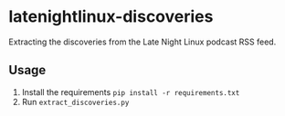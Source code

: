 # latenightlinux-discoveries
Extracting the discoveries from the Late Night Linux podcast RSS feed.

## Usage
1. Install the requirements `pip install -r requirements.txt`
2. Run `extract_discoveries.py`

